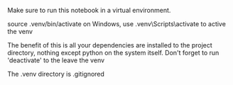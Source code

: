 Make sure to run this notebook in a virtual environment.

source .venv/bin/activate
on Windows, use .venv\Scripts\activate to active the venv

The benefit of this is all your dependencies are installed to the project directory, nothing except python on the system itself.
Don't forget to run 'deactivate' to the leave the venv

The .venv directory is .gitignored 
